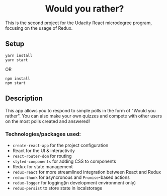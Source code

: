<h1 align="center">Would you rather?</h1>

This is the second project for the Udacity React microdegree program, focusing on the usage of Redux.

## Setup

```
yarn install
yarn start
```
OR
```
npm install
npm start
```

## Description

This app allows you to respond to simple polls in the form of "Would you rather".
You can also make your own quizzes and compete with other users on the most polls created and answered!

### Technologies/packages used:
  * `create-react-app` for the project configuration
  * React for the UI & interactivity
  * `react-router-dom` for routing
  * `styled-components` for adding CSS to components
  * Redux for state management
  * `redux-react` for more streamlined integration between React and Redux
  * `redux-thunk` for asyncronous and `Promise`-based actions
  * `redux-logger` for logging(in development environment only)
  * `redux-persist` to store state in localstorage
